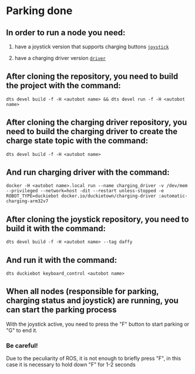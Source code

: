 # Parking done
## In order to run a node you need:

1. have a joystick version that supports charging buttons [`joystick`](https://github.com/AlexanderKamynin/dt-automatic-charging/tree/parking)

2. have a charging driver version [`driver`](https://github.com/OSLL/charging-driver/tree/automatic-charging)

## After cloning the repository, you need to build the project with the command: 

`dts devel build -f -H <autobot name> && dts devel run -f -H <autobot name>`

## After cloning the charging driver repository, you need to build the charging driver to create the charge state topic with the command:

`dts devel build -f -H <autobot name>`

## And run charging driver with the command:

`docker -H <autobot name>.local run --name charging_driver -v /dev/mem --privileged --network=host -dit --restart unless-stopped -e ROBOT_TYPE=duckiebot docker.io/duckietown/charging-driver :automatic-charging-arm32v7`

## After cloning the joystick repository, you need to build it with the command:

`dts devel build -f -H <autobot name> --tag daffy`

## And run it with the command:

`dts duckiebot keyboard_control <autobot name>`

## When all nodes (responsible for parking, charging status and joystick) are running, you can start the parking process

With the joystick active, you need to press the "F" button to start parking or "G" to end it. 
### Be careful! 
Due to the peculiarity of ROS, it is not enough to briefly press "F", in this case it is necessary to hold down "F" for 1-2 seconds
